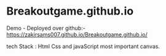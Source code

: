 # Breakoutgame.github.io

Demo - Deployed over github:- https://zakirsams007.github.io/Breakoutgame.github.io/

tech Stack : Html Css and javaScript most important canvas.
